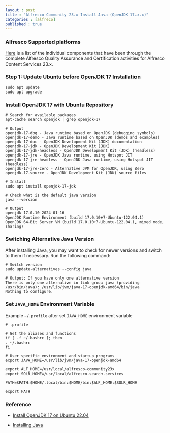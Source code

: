 ```yaml
---
layout : post
title : "Alfresco Community 23.x Install Java (OpenJDK 17.x.x)"
categories : [alfreco]
published : true
---
```

### Alfresco Supported platforms
[Here](https://docs.alfresco.com/content-services/latest/support/) is a list of the individual components that have been through the complete Alfresco Quality Assurance and Certification activities for Alfresco Content Services 23.x. 

### Step 1: Update Ubuntu before OpenJDK 17 Installation

```shell
sudo apt update
sudo apt upgrade
```

### Install OpenJDK 17 with Ubuntu Repository

```shell
# Search for available packages 
apt-cache search openjdk | grep openjdk-17

# Output
openjdk-17-dbg - Java runtime based on OpenJDK (debugging symbols)
openjdk-17-demo - Java runtime based on OpenJDK (demos and examples)
openjdk-17-doc - OpenJDK Development Kit (JDK) documentation
openjdk-17-jdk - OpenJDK Development Kit (JDK)
openjdk-17-jdk-headless - OpenJDK Development Kit (JDK) (headless)
openjdk-17-jre - OpenJDK Java runtime, using Hotspot JIT
openjdk-17-jre-headless - OpenJDK Java runtime, using Hotspot JIT (headless)
openjdk-17-jre-zero - Alternative JVM for OpenJDK, using Zero
openjdk-17-source - OpenJDK Development Kit (JDK) source files

# Install
sudo apt install openjdk-17-jdk

# Check what is the default java version
java --version

# Output
openjdk 17.0.10 2024-01-16
OpenJDK Runtime Environment (build 17.0.10+7-Ubuntu-122.04.1)
OpenJDK 64-Bit Server VM (build 17.0.10+7-Ubuntu-122.04.1, mixed mode, sharing)

```

### Switching Alternative Java Version

After installing Java, you may want to check for newer versions and switch to them if necessary. Run the following command: 

```shell
# Switch version
sudo update-alternatives --config java

# Output: If you have only one alternative version
There is only one alternative in link group java (providing /usr/bin/java): /usr/lib/jvm/java-17-openjdk-amd64/bin/java
Nothing to configure.
```

### Set `JAVA_HOME` Environment Variable
Example `~/.profile` after set `JAVA_HOME` environment variable

```shell
# .profile

# Get the aliases and functions
if [ -f ~/.bashrc ]; then
. ~/.bashrc
fi

# User specific environment and startup programs
export JAVA_HOME=/usr/lib/jvm/java-17-openjdk-amd64

export ALF_HOME=/usr/local/alfresco-community23x
export SOLR_HOME=/usr/local/alfresco-search-services

PATH=$PATH:$HOME/.local/bin:$HOME/bin:$ALF_HOME:$SOLR_HOME

export PATH
```


### Reference

* [Install OpenJDK 17 on Ubuntu 22.04](https://www.linuxcapable.com/how-to-install-openjdk-17-on-ubuntu-linux/)

* [Installing Java](https://javaworld-abhinav.blogspot.com/2021/06/setup-acs70-ass201-and-transformation-service.html#setup-java11-centos)
